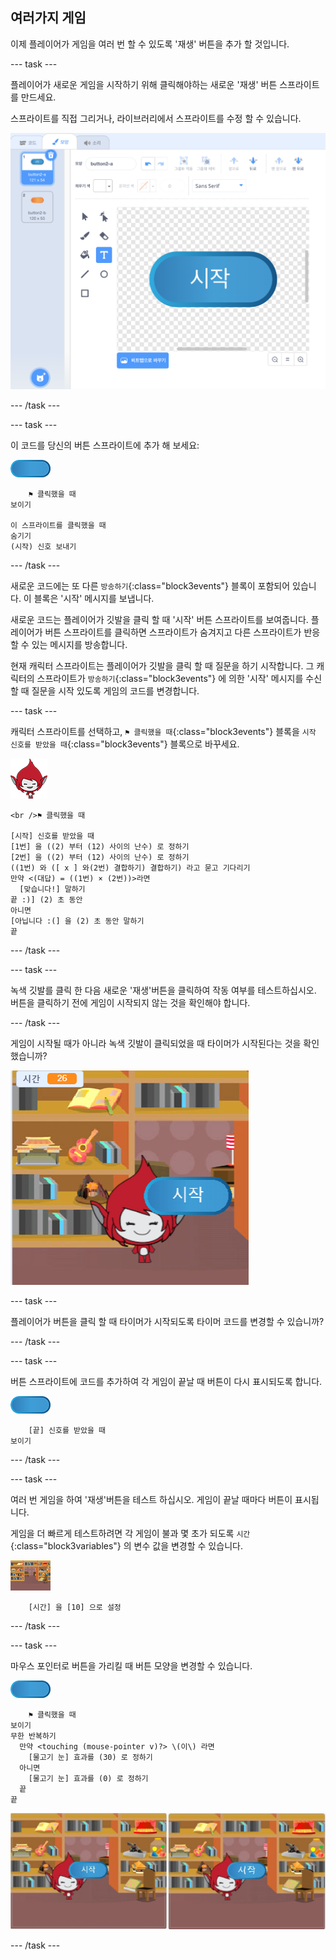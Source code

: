 ## 여러가지 게임

이제 플레이어가 게임을 여러 번 할 수 있도록 '재생' 버튼을 추가 할 것입니다.

--- task ---

플레이어가 새로운 게임을 시작하기 위해 클릭해야하는 새로운 '재생' 버튼 스프라이트를 만드세요.

스프라이트를 직접 그리거나, 라이브러리에서 스프라이트를 수정 할 수 있습니다.

![재생 버튼 그림](images/brain-play.png)

--- /task ---

--- task ---

이 코드를 당신의 버튼 스프라이트에 추가 해 보세요:

![버튼 스프라이트](images/button-sprite.png)

```blocks3
    ⚑ 클릭했을 때
보이기

이 스프라이트를 클릭했을 때
숨기기
(시작) 신호 보내기
```

--- /task ---

새로운 코드에는 또 다른 `방송하기`{:class="block3events"} 블록이 포함되어 있습니다. 이 블록은 '시작' 메시지를 보냅니다.

새로운 코드는 플레이어가 깃발을 클릭 할 때 '시작' 버튼 스프라이트를 보여줍니다. 플레이어가 버튼 스프라이트를 클릭하면 스프라이트가 숨겨지고 다른 스프라이트가 반응 할 수 있는 메시지를 방송합니다.

현재 캐릭터 스프라이트는 플레이어가 깃발을 클릭 할 때 질문을 하기 시작합니다. 그 캐릭터의 스프라이트가 `방송하기`{:class="block3events"} 에 의한 '시작' 메시지를 수신할 때 질문을 시작 있도록 게임의 코드를 변경합니다.

--- task ---

캐릭터 스프라이트를 선택하고, `⚑ 클릭했을 때`{:class="block3events"} 블록을 `시작 신호를 받았을 때`{:class="block3events"} 블록으로 바꾸세요.

![캐릭터 스프라이트](images/giga-sprite.png)

```blocks3
<br />⚑ 클릭했을 때

[시작] 신호를 받았을 때
[1번] 을 ((2) 부터 (12) 사이의 난수) 로 정하기
[2번] 을 ((2) 부터 (12) 사이의 난수) 로 정하기
((1번) 와 ([ x ] 와(2번) 결합하기) 결합하기) 라고 묻고 기다리기
만약 <(대답) = ((1번) × (2번))>라면 
  [맞습니다!] 말하기
끝 :)] (2) 초 동안
아니면
[아닙니다 :(] 을 (2) 초 동안 말하기
끝
```

--- /task ---

--- task ---

녹색 깃발를 클릭 한 다음 새로운 '재생'버튼을 클릭하여 작동 여부를 테스트하십시오. 버튼을 클릭하기 전에 게임이 시작되지 않는 것을 확인해야 합니다.

--- /task ---

게임이 시작될 때가 아니라 녹색 깃발이 클릭되었을 때 타이머가 시작된다는 것을 확인했습니까?

![타이머 시작됨](images/brain-timer-bug.png)

--- task ---

플레이어가 버튼을 클릭 할 때 타이머가 시작되도록 타이머 코드를 변경할 수 있습니까?

--- /task ---

--- task ---

버튼 스프라이트에 코드를 추가하여 각 게임이 끝날 때 버튼이 다시 표시되도록 합니다.

![버튼 스프라이트](images/button-sprite.png)

```blocks3
    [끝] 신호를 받았을 때
보이기
```

--- /task ---

--- task ---

여러 번 게임을 하여 '재생'버튼을 테스트 하십시오. 게임이 끝날 때마다 버튼이 표시됩니다.

게임을 더 빠르게 테스트하려면 각 게임이 불과 몇 초가 되도록 `시간`{:class="block3variables"} 의 변수 값을 변경할 수 있습니다.

![무대](images/stage-sprite.png)

```blocks3
    [시간] 을 [10] 으로 설정
```

--- /task ---

--- task ---

마우스 포인터로 버튼을 가리킬 때 버튼 모양을 변경할 수 있습니다.

![버튼](images/button-sprite.png)

```blocks3
    ⚑ 클릭했을 때
보이기
무한 반복하기 
  만약 <touching (mouse-pointer v)?> \(이\) 라면 
    [물고기 눈] 효과를 (30) 로 정하기
  아니면 
    [물고기 눈] 효과를 (0) 로 정하기
  끝
끝
```

![스크린샷](images/brain-fisheye.png)

--- /task ---